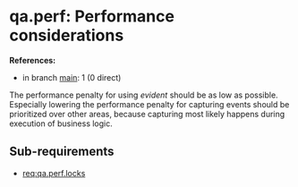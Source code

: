 # qa.perf: Performance considerations

**References:**

- in branch [main](https://github.com/mhatzl/evident/tree/main): 1 (0 direct)

The performance penalty for using *evident* should be as low as possible.
Especially lowering the performance penalty for capturing events should be prioritized over other areas, because capturing most likely happens during execution of business logic.

## Sub-requirements

- [req:qa.perf.locks](5-REQ-qa.perf.locks)
